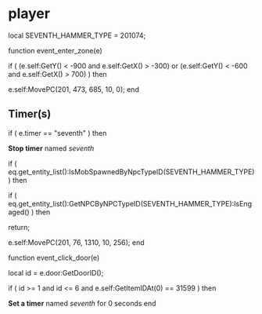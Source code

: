 # player





local SEVENTH_HAMMER_TYPE = 201074;

function event_enter_zone(e)

if ( (e.self:GetY() < -900 and e.self:GetX() > -300) or (e.self:GetY() < -600 and e.self:GetX() > 700) ) then





e.self:MovePC(201, 473, 685, 10, 0); 
end



## Timer(s)

if ( e.timer == "seventh" ) then


**Stop timer** named *seventh*




if ( eq.get_entity_list():IsMobSpawnedByNpcTypeID(SEVENTH_HAMMER_TYPE) ) then



if ( eq.get_entity_list():GetNPCByNPCTypeID(SEVENTH_HAMMER_TYPE):IsEngaged() ) then




return;





e.self:MovePC(201, 76, 1310, 10, 256); 
end

function event_click_door(e)

local id = e.door:GetDoorID();


if ( id >= 1 and id <= 6 and e.self:GetItemIDAt(0) == 31599 ) then




**Set a timer** named *seventh* for 0 seconds
end
